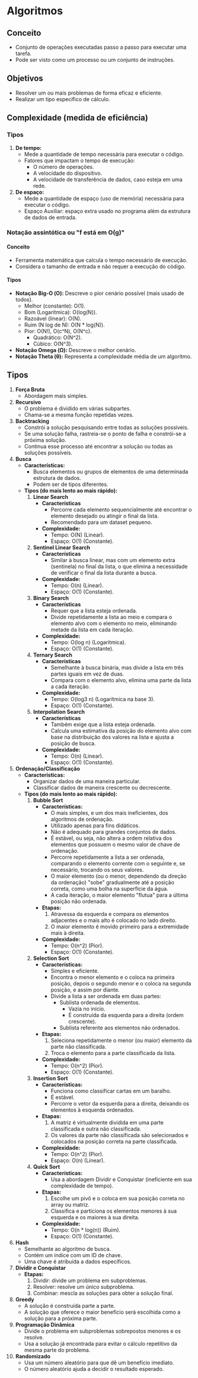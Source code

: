 # Algoritmos

## Conceito

- Conjunto de operações executadas passo a passo para executar uma tarefa.
- Pode ser visto como um processo ou um conjunto de instruções.

## Objetivos

- Resolver um ou mais problemas de forma eficaz e eficiente.
- Realizar um tipo específico de cálculo.

## Complexidade (medida de eficiência)

### Tipos

1. **De tempo:**
   - Mede a quantidade de tempo necessária para executar o código.
   - Fatores que impactam o tempo de execução:
     - O número de operações.
     - A velocidade do dispositivo.
     - A velocidade de transferência de dados, caso esteja em uma rede.
2. **De espaço:**
   - Mede a quantidade de espaço (uso de memória) necessária para executar o código.
   - Espaço Auxiliar: espaço extra usado no programa além da estrutura de dados de entrada.

### Notação assintótica ou "f está em Ο(g)"

#### Conceito

- Ferramenta matemática que calcula o tempo necessário de execução.
- Considera o tamanho de entrada e não requer a execução do código.

#### Tipos

- **Notação Big-O (Ο):** Descreve o pior cenário possível (mais usado de todos).
  - Melhor (constante): O(1).
  - Bom (Logarítmica): O(log(N)).
  - Razoável (linear): O(N).
  - Ruim (N log de N): O(N \* log(N)).
  - Pior: O(N!), O(c^N), O(N^c).
    - Quadrático: O(N^2).
    - Cúbico: O(N^3).
- **Notação Omega (Ω):** Descreve o melhor cenário.
- **Notação Theta (θ):** Representa a complexidade média de um algoritmo.

## Tipos

1. **Força Bruta**
   - Abordagem mais simples.
2. **Recursivo**
   - O problema é dividido em várias subpartes.
   - Chama-se a mesma função repetidas vezes.
3. **Backtracking**
   - Constrói a solução pesquisando entre todas as soluções possíveis.
   - Se uma solução falha, rastreia-se o ponto de falha e constrói-se a próxima solução.
   - Continua esse processo até encontrar a solução ou todas as soluções possíveis.
4. **Busca**
   - **Características:**
     - Busca elementos ou grupos de elementos de uma determinada estrutura de dados.
     - Podem ser de tipos diferentes.
   - **Tipos (do mais lento ao mais rápido):**
     1. **Linear Search**
        - **Características**
          - Percorre cada elemento sequencialmente até encontrar o elemento desejado ou atingir o final da lista.
          - Recomendado para um dataset pequeno.
        - **Complexidade:**
          - Tempo: O(N) (Linear).
          - Espaço: O(1) (Constante).
     2. **Sentinel Linear Search**
        - **Características**
          - Similar à busca linear, mas com um elemento extra (sentinela) no final da lista, o que elimina a necessidade de verificar o final da lista durante a busca.
        - **Complexidade:**
          - Tempo: O(n) (Linear).
          - Espaço: O(1) (Constante).
     3. **Binary Search**
        - **Características**
          - Requer que a lista esteja ordenada.
          - Divide repetidamente a lista ao meio e compara o elemento alvo com o elemento no meio, eliminando metade da lista em cada iteração.
        - **Complexidade:**
          - Tempo: O(log n) (Logarítmica).
          - Espaço: O(1) (Constante).
     4. **Ternary Search**
        - **Características**
          - Semelhante à busca binária, mas divide a lista em três partes iguais em vez de duas.
          - Compara com o elemento alvo, elimina uma parte da lista a cada iteração.
        - **Complexidade:**
          - Tempo: O(log3 n) (Logarítmica na base 3).
          - Espaço: O(1) (Constante).
     5. **Interpolation Search**
        - **Características**
          - Também exige que a lista esteja ordenada.
          - Calcula uma estimativa da posição do elemento alvo com base na distribuição dos valores na lista e ajusta a posição de busca.
        - **Complexidade:**
          - Tempo: O(n) (Linear).
          - Espaço: O(1) (Constante).
5. **Ordenação/Classificação**
   - **Características:**
     - Organizar dados de uma maneira particular.
     - Classificar dados de maneira crescente ou decrescente.
   - **Tipos (do mais lento ao mais rápido):**
     1. **Bubble Sort**
        - **Características:**
          - O mais simples, e um dos mais ineficientes, dos algoritmos de ordenação.
          - Utilizado apenas para fins didáticos.
          - Não é adequado para grandes conjuntos de dados.
          - É estável, ou seja, não altera a ordem relativa dos elementos que possuem o mesmo valor de chave de ordenação.
          - Percorre repetidamente a lista a ser ordenada, comparando o elemento corrente com o seguinte e, se necessário, trocando os seus valores.
          - O maior elemento (ou o menor, dependendo da direção da ordenação) "sobe" gradualmente até a posição correta, como uma bolha na superfície da água.
          - A cada iteração, o maior elemento "flutua" para a última posição não ordenada.
        - **Etapas:**
          1. Atravessa da esquerda e compara os elementos adjacentes e o mais alto é colocado no lado direito.
          2. O maior elemento é movido primeiro para a extremidade mais à direita.
        - **Complexidade:**
          - Tempo: O(n^2) (Pior).
          - Espaço: O(1) (Constante).
     2. **Selection Sort**
        - **Características:**
          - Simples e eficiente.
          - Encontra o menor elemento e o coloca na primeira posição, depois o segundo menor e o coloca na segunda posição, e assim por diante.
          - Divide a lista a ser ordenada em duas partes:
            - Sublista ordenada de elementos.
              - Vazia no início.
              - É construída da esquerda para a direita (ordem crescente).
            - Sublista referente aos elementos não ordenados.
        - **Etapas:**
          1. Seleciona repetidamente o menor (ou maior) elemento da parte não classificada.
          2. Troca o elemento para a parte classificada da lista.
        - **Complexidade:**
          - Tempo: O(n^2) (Pior).
          - Espaço: O(1) (Constante).
     3. **Insertion Sort**
        - **Características:**
          - Funciona como classificar cartas em um baralho.
          - É estável.
          - Percorre o vetor da esquerda para a direita, deixando os elementos à esquerda ordenados.
        - **Etapas:**
          1. A matriz é virtualmente dividida em uma parte classificada e outra não classificada.
          2. Os valores da parte não classificada são selecionados e colocados na posição correta na parte classificada.
        - **Complexidade:**
          - Tempo: O(n^2) (Pior).
          - Espaço: O(n) (Linear).
     4. **Quick Sort**
        - **Características:**
          - Usa a abordagem Dividir e Conquistar (ineficiente em sua complexidade de tempo).
        - **Etapas:**
          1. Escolhe um pivô e o coloca em sua posição correta no array ou matriz.
          2. Classifica e particiona os elementos menores à sua esquerda e os maiores à sua direita.
        - **Complexidade:**
          - Tempo: O(n \* log(n)) (Ruim).
          - Espaço: O(1) (Constante).
6. **Hash**
   - Semelhante ao algoritmo de busca.
   - Contém um índice com um ID de chave.
   - Uma chave é atribuída a dados específicos.
7. **Dividir e Conquistar**
   - **Etapas:**
     1. Dividir: divide um problema em subproblemas.
     2. Resolver: resolve um único subproblema.
     3. Combinar: mescla as soluções para obter a solução final.
8. **Greedy**
   - A solução é construída parte a parte.
   - A solução que oferece o maior benefício será escolhida como a solução para a próxima parte.
9. **Programação Dinâmica**
   - Divide o problema em subproblemas sobrepostos menores e os resolve.
   - Usa a solução já encontrada para evitar o cálculo repetitivo da mesma parte do problema.
10. **Randomizado**
    - Usa um número aleatório para que dê um benefício imediato.
    - O número aleatório ajuda a decidir o resultado esperado.
